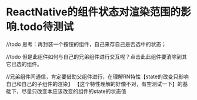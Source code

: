 # ReactNative的组件状态对渲染范围的影响.todo待测试

//todo 思考：再封装一个按钮的组件，自己来存自己是否选中的状态；

//todo 但是此组件如何与自己的兄弟组件进行交互呢？点击此此组件要消除到其它已选的组件。

//兄弟组件间通信，肯定要借助父组件进行，在理解RN特性【state的改变只影响自己和自己的子组件的渲染】
【这个特性理解的好像不对，有空测试一下】的基础下，尽量只改变本应该改变的组件的state的状态值

